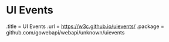 # UI Events

.title = UI Events
.url = <https://w3c.github.io/uievents/>
.package = github.com/gowebapi/webapi/unknown/uievents
